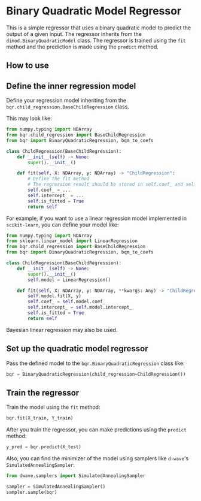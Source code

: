 # Binary Quadratic Model Regressor

This is a simple regressor that uses a binary quadratic model to predict the output of a given input. The regressor inherits from the `dimod.BinaryQuadraticModel` class. The regressor is trained using the `fit` method and the prediction is made using the `predict` method.

## How to use

## Define the inner regression model

Define your regression model inheriting from the `bqr.child_regression.BaseChildRegression` class.

This may look like:

```python
from numpy.typing import NDArray
from bqr.child_regression import BaseChildRegression
from bqr import BinaryQuadraticRegression, bqm_to_coefs

class ChildRegression(BaseChildRegression):
    def __init__(self) -> None:
        super().__init__()

    def fit(self, X: NDArray, y: NDArray) -> "ChildRegression":
        # Define the fit method
        # The regression result should be stored in self.coef_ and self.intercept_
        self.coef_ = ...
        self.intercept_ = ...
        self.is_fitted = True
        return self
```

For example, if you want to use a linear regression model implemented in `scikit-learn`, you can define your model like:

```python
from numpy.typing import NDArray
from sklearn.linear_model import LinearRegression
from bqr.child_regression import BaseChildRegression
from bqr import BinaryQuadraticRegression, bqm_to_coefs

class ChildRegression(BaseChildRegression):
    def __init__(self) -> None:
        super().__init__()
        self.model = LinearRegression()

    def fit(self, X: NDArray, y: NDArray, **kwargs: Any) -> "ChildRegression":
        self.model.fit(X, y)
        self.coef_ = self.model.coef_
        self.intercept_ = self.model.intercept_
        self.is_fitted = True
        return self
```

Bayesian linear regression may also be used.

## Set up the quadratic model regressor

Pass the defined model to the `bqr.BinaryQuadraticRegression` class like:
```python
bqr = BinaryQuadraticRegression(child_regression=ChildRegression())
```

## Train the regressor

Train the model using the `fit` method:

```python
bqr.fit(X_train, Y_train)
```

After you train the regressor, you can make predictions using the `predict` method:

```python
y_pred = bqr.predict(X_test)
```

Also, you can find the minimizer of the model using samplers like `d-wave`'s `SimulatedAnnealingSampler`:

```python
from dwave.samplers import SimulatedAnnealingSampler

sampler = SimulatedAnnealingSampler()
sampler.sample(bqr)
```
